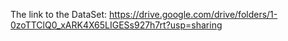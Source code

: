 The link to the DataSet:
https://drive.google.com/drive/folders/1-0zoTTClQ0_xARK4X65LIGESs927h7rt?usp=sharing
